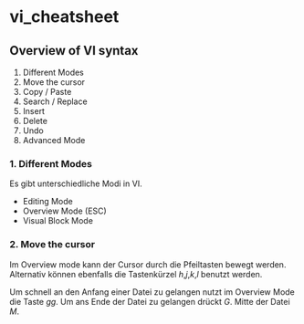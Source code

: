 # vi_cheatsheet

## Overview of VI syntax
1. Different Modes
2. Move the cursor
3. Copy / Paste
4. Search / Replace
5. Insert
6. Delete
7. Undo
8. Advanced Mode

### 1. Different Modes

Es gibt unterschiedliche Modi in VI.
* Editing Mode 
* Overview Mode (ESC)
* Visual Block Mode

### 2. Move the cursor

Im Overview mode kann der Cursor durch die Pfeiltasten bewegt werden. Alternativ können ebenfalls die Tastenkürzel 
*h*,*j*,*k*,*l* benutzt werden.

Um schnell an den Anfang einer Datei zu gelangen nutzt im Overview Mode die Taste *gg*.
Um ans Ende der Datei zu gelangen drückt *G*.
Mitte der Datei *M*.
